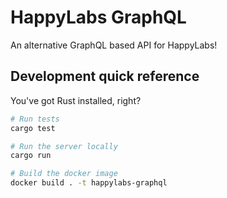 # HappyLabs GraphQL

An alternative GraphQL based API for HappyLabs!

## Development quick reference

You've got Rust installed, right?

```sh
# Run tests
cargo test

# Run the server locally
cargo run

# Build the docker image
docker build . -t happylabs-graphql
```
